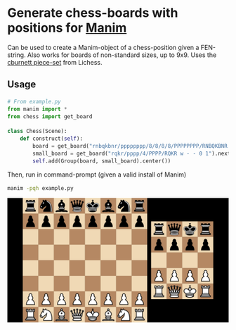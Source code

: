 # Generate chess-boards with positions for [Manim](https://github.com/ManimCommunity/manim)
Can be used to create a Manim-object of a chess-position given a FEN-string. Also works for boards of non-standard sizes, up to 9x9.
Uses the [cburnett piece-set](https://github.com/lichess-org/lila/tree/master/public/piece/cburnett) from Lichess.


## Usage
```python
# From example.py
from manim import *
from chess import get_board

class Chess(Scene):
    def construct(self):
        board = get_board("rnbqkbnr/pppppppp/8/8/8/8/PPPPPPPP/RNBQKBNR w KQkq - 0 1")
        small_board = get_board("rqkr/pppp/4/PPPP/RQKR w - - 0 1").next_to(board, RIGHT)
        self.add(Group(board, small_board).center())
```
Then, run in command-prompt (given a valid install of Manim)
```bash
manim -pqh example.py
```
![Output from script](example.png)